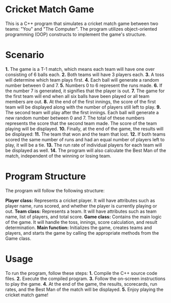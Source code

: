 
# Cricket Match Game

This is a C++ program that simulates a cricket match game between two teams: "You" and "The Computer". The program utilizes object-oriented programming (OOP) constructs to implement the game's structure.

# Scenario

**1.** The game is a T-1 match, which means each team will have one over consisting of 6 balls each.
**2.** Both teams will have 3 players each.
**3.** A toss will determine which team plays first.
**4.** Each ball will generate a random number between 0 and 7.
**5.** Numbers 0 to 6 represent the runs made.
**6.** If the number 7 is generated, it signifies that the player is out.
**7.** The game for the first team will end when all six balls have been played or all team members are out.
**8.** At the end of the first innings, the score of the first team will be displayed along with the number of players still left to play.
**9.** The second team will play after the first innings. Each ball will generate a new random number between 0 and 7. The total of these numbers represents the score that the second team made. The score of the team playing will be displayed.
**10.** Finally, at the end of the game, the results will be displayed:
**11.** The team that won and the team that lost.
**12.** If both teams scored the same number of runs and had an equal number of players left to play, it will be a tie.
**13.** The run rate of individual players for each team will be displayed as well.
**14.** The program will also calculate the Best Man of the match, independent of the winning or losing team.
# Program Structure

The program will follow the following structure:

**Player class:** Represents a cricket player. It will have attributes such as player name, runs scored, and whether the player is currently playing or out.
**Team class:** Represents a team. It will have attributes such as team name, list of players, and total score.
**Game class:** Contains the main logic of the game. It will handle the toss, innings, score calculation, and result determination.
**Main function:** Initializes the game, creates teams and players, and starts the game by calling the appropriate methods from the Game class.
# Usage

To run the program, follow these steps:
**1.** Compile the C++ source code files.
**2.** Execute the compiled program.
**3.** Follow the on-screen instructions to play the game.
**4.** At the end of the game, the results, scorecards, run rates, and the Best Man of the match will be displayed.
**5.** Enjoy playing the cricket match game!

